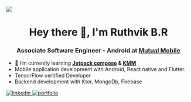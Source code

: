 <img src= "https://user-images.githubusercontent.com/37804253/210038161-a0768409-8e4d-41c7-99e8-0fc45cfddf8e.png" />

<h1 align="center">Hey there 👋, I'm Ruthvik B.R</h1>
<h3 align="center">Associate Software Engineer - Android at <a href="https://mutualmobile.com/">Mutual Mobile</a></h3>


- 🌱 I’m currently learning **<a href="https://developer.android.com/jetpack/compose">Jetpack compose</a> & <a href="https://kotlinlang.org/lp/mobile/">KMM</a>** 
- Mobile application development with Android, React native and Flutter.
- TensorFlow certified Developer
- Backend development with Ktor, MongoDb, Firebase

<a href="https://www.linkedin.com/in/ruthvikbr/">
<img src=https://img.shields.io/badge/linkedin-%231E77B5.svg?&style=for-the-badge&logo=linkedin&logoColor=white alt=linkedin style=“margin-bottom: 5px;” />
</a>
<a href="https://ruthvikbr.netlify.app/">
<img src=https://img.shields.io/badge/-Portfolio-white?&style=for-the-badge&logo=Netlify alt=portfolio style=“margin-bottom: 5px;” />
</a>

